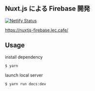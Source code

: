 ## Nuxt.js による Firebase 開発

[![Netlify Status](https://api.netlify.com/api/v1/badges/2abd5c33-3bf4-48b1-b420-ad6d97694d79/deploy-status)](https://app.netlify.com/sites/books-nuxtjs-firebase/deploys)

https://nuxtjs-firebase.lec.cafe/

## Usage

install dependency

```bash
$ yarn
```

launch local server

```bash
$ yarn run docs:dev
```
